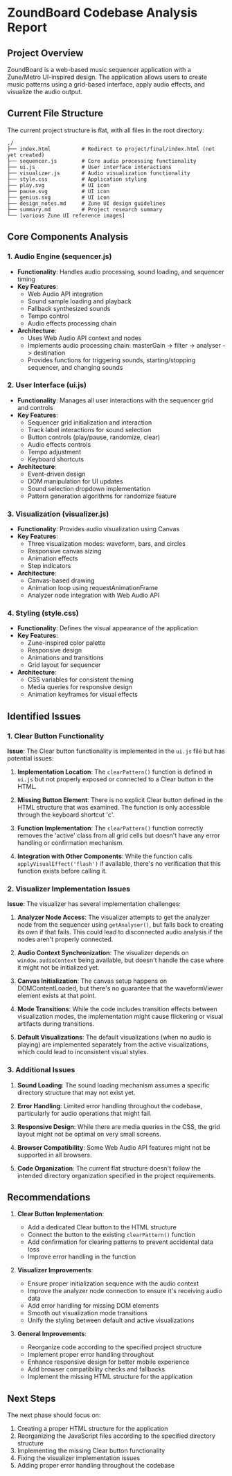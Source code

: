 # ZoundBoard Codebase Analysis Report

## Project Overview
ZoundBoard is a web-based music sequencer application with a Zune/Metro UI-inspired design. The application allows users to create music patterns using a grid-based interface, apply audio effects, and visualize the audio output.

## Current File Structure
The current project structure is flat, with all files in the root directory:

```
./
├── index.html          # Redirect to project/final/index.html (not yet created)
├── sequencer.js        # Core audio processing functionality
├── ui.js               # User interface interactions
├── visualizer.js       # Audio visualization functionality
├── style.css           # Application styling
├── play.svg            # UI icon
├── pause.svg           # UI icon
├── genius.svg          # UI icon
├── design_notes.md     # Zune UI design guidelines
├── summary.md          # Project research summary
└── [various Zune UI reference images]
```

## Core Components Analysis

### 1. Audio Engine (sequencer.js)
- **Functionality**: Handles audio processing, sound loading, and sequencer timing
- **Key Features**:
  - Web Audio API integration
  - Sound sample loading and playback
  - Fallback synthesized sounds
  - Tempo control
  - Audio effects processing chain
- **Architecture**:
  - Uses Web Audio API context and nodes
  - Implements audio processing chain: masterGain -> filter -> analyser -> destination
  - Provides functions for triggering sounds, starting/stopping sequencer, and changing sounds

### 2. User Interface (ui.js)
- **Functionality**: Manages all user interactions with the sequencer grid and controls
- **Key Features**:
  - Sequencer grid initialization and interaction
  - Track label interactions for sound selection
  - Button controls (play/pause, randomize, clear)
  - Audio effects controls
  - Tempo adjustment
  - Keyboard shortcuts
- **Architecture**:
  - Event-driven design
  - DOM manipulation for UI updates
  - Sound selection dropdown implementation
  - Pattern generation algorithms for randomize feature

### 3. Visualization (visualizer.js)
- **Functionality**: Provides audio visualization using Canvas
- **Key Features**:
  - Three visualization modes: waveform, bars, and circles
  - Responsive canvas sizing
  - Animation effects
  - Step indicators
- **Architecture**:
  - Canvas-based drawing
  - Animation loop using requestAnimationFrame
  - Analyzer node integration with Web Audio API

### 4. Styling (style.css)
- **Functionality**: Defines the visual appearance of the application
- **Key Features**:
  - Zune-inspired color palette
  - Responsive design
  - Animations and transitions
  - Grid layout for sequencer
- **Architecture**:
  - CSS variables for consistent theming
  - Media queries for responsive design
  - Animation keyframes for visual effects

## Identified Issues

### 1. Clear Button Functionality
**Issue**: The Clear button functionality is implemented in the `ui.js` file but has potential issues:

1. **Implementation Location**: The `clearPattern()` function is defined in `ui.js` but not properly exposed or connected to a Clear button in the HTML.

2. **Missing Button Element**: There is no explicit Clear button defined in the HTML structure that was examined. The function is only accessible through the keyboard shortcut 'c'.

3. **Function Implementation**: The `clearPattern()` function correctly removes the 'active' class from all grid cells but doesn't have any error handling or confirmation mechanism.

4. **Integration with Other Components**: While the function calls `applyVisualEffect('flash')` if available, there's no verification that this function exists before calling it.

### 2. Visualizer Implementation Issues
**Issue**: The visualizer has several implementation challenges:

1. **Analyzer Node Access**: The visualizer attempts to get the analyzer node from the sequencer using `getAnalyser()`, but falls back to creating its own if that fails. This could lead to disconnected audio analysis if the nodes aren't properly connected.

2. **Audio Context Synchronization**: The visualizer depends on `window.audioContext` being available, but doesn't handle the case where it might not be initialized yet.

3. **Canvas Initialization**: The canvas setup happens on DOMContentLoaded, but there's no guarantee that the waveformViewer element exists at that point.

4. **Mode Transitions**: While the code includes transition effects between visualization modes, the implementation might cause flickering or visual artifacts during transitions.

5. **Default Visualizations**: The default visualizations (when no audio is playing) are implemented separately from the active visualizations, which could lead to inconsistent visual styles.

### 3. Additional Issues

1. **Sound Loading**: The sound loading mechanism assumes a specific directory structure that may not exist yet.

2. **Error Handling**: Limited error handling throughout the codebase, particularly for audio operations that might fail.

3. **Responsive Design**: While there are media queries in the CSS, the grid layout might not be optimal on very small screens.

4. **Browser Compatibility**: Some Web Audio API features might not be supported in all browsers.

5. **Code Organization**: The current flat structure doesn't follow the intended directory organization specified in the project requirements.

## Recommendations

1. **Clear Button Implementation**:
   - Add a dedicated Clear button to the HTML structure
   - Connect the button to the existing `clearPattern()` function
   - Add confirmation for clearing patterns to prevent accidental data loss
   - Improve error handling in the function

2. **Visualizer Improvements**:
   - Ensure proper initialization sequence with the audio context
   - Improve the analyzer node connection to ensure it's receiving audio data
   - Add error handling for missing DOM elements
   - Smooth out visualization mode transitions
   - Unify the styling between default and active visualizations

3. **General Improvements**:
   - Reorganize code according to the specified project structure
   - Implement proper error handling throughout
   - Enhance responsive design for better mobile experience
   - Add browser compatibility checks and fallbacks
   - Implement the missing HTML structure for the application

## Next Steps
The next phase should focus on:
1. Creating a proper HTML structure for the application
2. Reorganizing the JavaScript files according to the specified directory structure
3. Implementing the missing Clear button functionality
4. Fixing the visualizer implementation issues
5. Adding proper error handling throughout the codebase